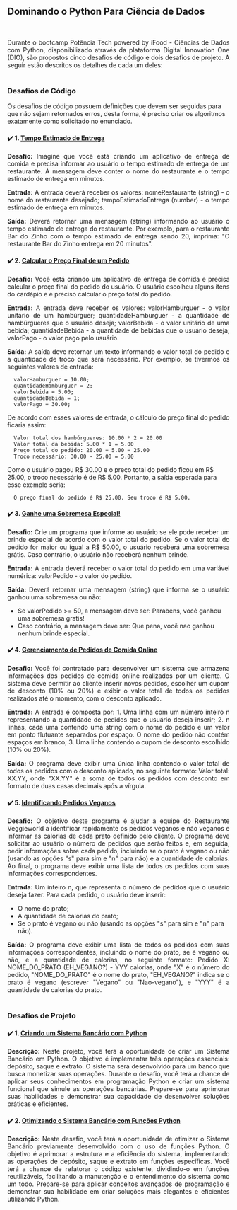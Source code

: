 ## Dominando o Python Para Ciência de Dados

<br>
<p align = "justify">Durante o bootcamp Potência Tech powered by iFood - Ciências de Dados com Python, disponibilizado através da plataforma Digital Innovation One (DIO), são propostos cinco desafios de código e dois desafios de projeto. A seguir estão descritos os detalhes de cada um deles:
<br><br> 

### Desafios de Código
Os desafios de código possuem definições que devem ser seguidas para que não sejam retornados erros, desta forma, é preciso criar os algoritmos exatamente como solicitado no enunciado.

#### :heavy_check_mark: 1. <a href = "https://github.com/lilandracunha/dio-bootcamp-ifood/blob/main/python/desafioCodigo1_tempo_entrega.py">Tempo Estimado de Entrega</a>
<p align = "justify"><b>Desafio:</b> Imagine que você está criando um aplicativo de entrega de comida e precisa informar ao usuário o tempo estimado de entrega de um restaurante. A mensagem deve conter o nome do restaurante e o tempo estimado de entrega em minutos.
<p align = "justify"><b>Entrada:</b> A entrada deverá receber os valores: nomeRestaurante (string) - o nome do restaurante desejado; tempoEstimadoEntrega (number) - o tempo estimado de entrega em minutos.
<p align = "justify"><b>Saída:</b> Deverá retornar uma mensagem (string) informando ao usuário o tempo estimado de entrega do restaurante. Por exemplo, para o restaurante Bar do Zinho com o tempo estimado de entrega sendo 20, imprima: "O restaurante Bar do Zinho entrega em 20 minutos".

#### :heavy_check_mark: 2. <a href = "https://github.com/lilandracunha/dio-bootcamp-ifood/blob/main/python/desafioCodigo2_preco_final.py">Calcular o Preço Final de um Pedido</a>
<p align = "justify"><b>Desafio:</b> Você está criando um aplicativo de entrega de comida e precisa calcular o preço final do pedido do usuário. O usuário escolheu alguns itens do cardápio e é preciso calcular o preço total do pedido.
<p align = "justify"><b>Entrada:</b> A entrada deve receber os valores: valorHamburguer - o valor unitário de um hambúrguer; quantidadeHamburguer - a quantidade de hambúrgueres que o usuário deseja; valorBebida - o valor unitário de uma bebida; quantidadeBebida - a quantidade de bebidas que o usuário deseja; valorPago - o valor pago pelo usuário.
<p align = "justify"><b>Saída:</b> A saída deve retornar um texto informando o valor total do pedido e a quantidade de troco que será necessário. Por exemplo, se tivermos os seguintes valores de entrada: 
  
```
  valorHamburguer = 10.00;
  quantidadeHamburguer = 2;
  valorBebida = 5.00;
  quantidadeBebida = 1;
  valorPago = 30.00;
```
De acordo com esses valores de entrada, o cálculo do preço final do pedido ficaria assim:
```
  Valor total dos hambúrgueres: 10.00 * 2 = 20.00
  Valor total da bebida: 5.00 * 1 = 5.00
  Preço total do pedido: 20.00 + 5.00 = 25.00
  Troco necessário: 30.00 - 25.00 = 5.00
```
Como o usuário pagou R$ 30.00 e o preço total do pedido ficou em R$ 25.00, o troco necessário é de R$ 5.00. Portanto, a saída esperada para esse exemplo seria:
```
  O preço final do pedido é R$ 25.00. Seu troco é R$ 5.00.
```
#### :heavy_check_mark: 3. <a href = "https://github.com/lilandracunha/dio-bootcamp-ifood/blob/main/python/desafioCodigo3_sobremesa_especial.py">Ganhe uma Sobremesa Especial!</a>
<p align = "justify"><b>Desafio:</b> Crie um programa que informe ao usuário se ele pode receber um brinde especial de acordo com o valor total do pedido. Se o valor total do pedido for maior ou igual a R$ 50.00, o usuário receberá uma sobremesa grátis. Caso contrário, o usuário não receberá nenhum brinde. 
<p align = "justify"><b>Entrada:</b> A entrada deverá receber o valor total do pedido em uma variável numérica: valorPedido - o valor do pedido.
<p align = "justify"><b>Saída:</b> Deverá retornar uma mensagem (string) que informa se o usuário ganhou uma sobremesa ou não:
 
  - Se valorPedido >= 50, a mensagem deve ser: Parabens, você ganhou uma sobremesa gratis!
  - Caso contrário, a mensagem deve ser: Que pena, você nao ganhou nenhum brinde especial.
 

#### :heavy_check_mark: 4. <a href = "https://github.com/lilandracunha/dio-bootcamp-ifood/blob/main/python/desafioCodigo4_gerenciamento_pedidos.py">Gerenciamento de Pedidos de Comida Online</a>
<p align = "justify"><b>Desafio:</b> Você foi contratado para desenvolver um sistema que armazena informações dos pedidos de comida online realizados por um cliente. O sistema deve permitir ao cliente inserir novos pedidos, escolher um cupom de desconto (10% ou 20%) e exibir o valor total de todos os pedidos realizados até o momento, com o desconto aplicado.
<p align = "justify"><b>Entrada:</b> A entrada é composta por: 1. Uma linha com um número inteiro n representando a quantidade de pedidos que o usuário deseja inserir; 2. n linhas, cada uma contendo uma string com o nome do pedido e um valor em ponto flutuante separados por espaço. O nome do pedido não contém espaços em branco; 3. Uma linha contendo o cupom de desconto escolhido (10% ou 20%).
<p align = "justify"><b>Saída:</b> O programa deve exibir uma única linha contendo o valor total de todos os pedidos com o desconto aplicado, no seguinte formato: Valor total: XX.YY, onde "XX.YY" é a soma de todos os pedidos com desconto em formato de duas casas decimais após a vírgula.

#### :heavy_check_mark: 5. <a href = "https://github.com/lilandracunha/dio-bootcamp-ifood/blob/main/python/desafioCodigo5_pedidos_veganos.py">Identificando Pedidos Veganos</a>
<p align = "justify"><b>Desafio:</b> O objetivo deste programa é ajudar a equipe do Restaurante Veggieworld a identificar rapidamente os pedidos veganos e não veganos e informar as calorias de cada prato definido pelo cliente. O programa deve solicitar ao usuário o número de pedidos que serão feitos e, em seguida, pedir informações sobre cada pedido, incluindo se o prato é vegano ou não (usando as opções "s" para sim e "n" para não) e a quantidade de calorias. Ao final, o programa deve exibir uma lista de todos os pedidos com suas informações correspondentes.
<p align = "justify"><b>Entrada:</b> Um inteiro n, que representa o número de pedidos que o usuário deseja fazer. Para cada pedido, o usuário deve inserir:
  
  - O nome do prato;
  - A quantidade de calorias do prato;
  - Se o prato é vegano ou não (usando as opções "s" para sim e "n" para não).

<p align = "justify"><b>Saída:</b> O programa deve exibir uma lista de todos os pedidos com suas informações correspondentes, incluindo o nome do prato, se é vegano ou não, e a quantidade de calorias, no seguinte formato: Pedido X: NOME_DO_PRATO (EH_VEGANO?) - YYY calorias, onde "X" é o número do pedido, "NOME_DO_PRATO" é o nome do prato, "EH_VEGANO?" indica se o prato é vegano (escrever "Vegano" ou "Nao-vegano"), e "YYY" é a quantidade de calorias do prato.
<br><br>
  
### Desafios de Projeto
#### :heavy_check_mark: 1. <a href = "https://github.com/lilandracunha/dio-bootcamp-ifood/blob/main/python/desafio_sistema_bancario_v1.py">Criando um Sistema Bancário com Python</a>
<p align = "justify"> <b>Descrição:</b> Neste projeto, você terá a oportunidade de criar um Sistema Bancário em Python. O objetivo é implementar três operações essenciais: depósito, saque e extrato. O sistema será desenvolvido para um banco que busca monetizar suas operações. Durante o desafio, você terá a chance de aplicar seus conhecimentos em programação Python e criar um sistema funcional que simule as operações bancárias. Prepare-se para aprimorar suas habilidades e demonstrar sua capacidade de desenvolver soluções práticas e eficientes.

#### :heavy_check_mark: 2. <a href = "https://github.com/lilandracunha/dio-bootcamp-ifood/blob/main/python/desafio_sistema_bancario_v2.py">Otimizando o Sistema Bancário com Funções Python</a>
<p align = "justify"> <b>Descrição:</b> Neste desafio, você terá a oportunidade de otimizar o Sistema Bancário previamente desenvolvido com o uso de funções Python. O objetivo é aprimorar a estrutura e a eficiência do sistema, implementando as operações de depósito, saque e extrato em funções específicas. Você terá a chance de refatorar o código existente, dividindo-o em funções reutilizáveis, facilitando a manutenção e o entendimento do sistema como um todo. Prepare-se para aplicar conceitos avançados de programação e demonstrar sua habilidade em criar soluções mais elegantes e eficientes utilizando Python.

